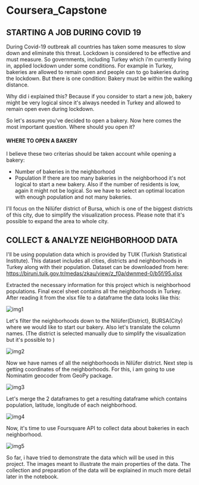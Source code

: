 # Coursera_Capstone
## **STARTING A JOB DURING COVID 19**
During Covid-19 outbreak all countries has taken some measures to slow down and eliminate this threat. Lockdown is considered to be effective and must measure. So governments, including Turkey which i'm currently living in, applied lockdown under some conditions. For example
in Turkey, bakeries are allowed to remain open and people can to go bakeries during the lockdown. But there is one condition: Bakery must be within the walking distance.

Why did i explained this? Because if you consider to start a new job, bakery might be very logical since it's always needed in Turkey and allowed to remain open even during lockdown.

So let's assume you've decided to open a bakery. Now here comes the most important question. Where should you open it?

#### **WHERE TO OPEN A BAKERY**
I believe these two criterias should be taken account while opening a bakery:
  * Number of bakeries in the neighborhood
  * Population
If there are too many bakeries in the neighborhood it's not logical to start a new bakery. Also if the number of residents is low, again it might not be logical. So we have to select an optimal location with enough population and not many bakeries. 

I'll focus on the Nilüfer district of Bursa, which is one of the biggest districts of this city, due to simplify the visualization process. Please note that it's possible to expand the area to whole city.

## **COLLECT & ANALYZE NEIGHBORHOOD DATA**
I'll be using population data which is provided by TUIK (Turkish Statistical Institute). This dataset includes all cities, districts and neighborhoods in Turkey along with their population. 
Dataset can be downloaded from here: https://biruni.tuik.gov.tr/medas/zkau/view/z_f0a/dwnmed-0/b5f/95.xlsx

Extracted the necessary information for this project which is neighborhood populations. Final excel sheet contains all the neighborhoods in Turkey. After reading it from the xlsx file to a dataframe the data looks like this:

![img1](https://user-images.githubusercontent.com/65724505/82919102-41fcbe80-9f7e-11ea-9173-7d64bb78860e.JPG)

Let's filter the neighborhoods down to the Nilüfer(District), BURSA(City) where we would like to start our bakery. Also let's translate the column names. (The district is selected manually due to simplify the visualization but it's possible to )

![img2](https://user-images.githubusercontent.com/65724505/82919724-14644500-9f7f-11ea-8286-e7f26a95f226.JPG)

Now we have names of all the neighborhoods in Nilüfer district. Next step is getting coordinates of the neighborhoods. For this, i am going to use Nominatim geocoder from GeoPy package.

![img3](https://user-images.githubusercontent.com/65724505/82921232-d2d49980-9f80-11ea-89d5-cc386f3b830a.JPG)

Let's merge the 2 dataframes to get a resulting dataframe which contains population, latitude, longitude of each neighborhood.

![img4](https://user-images.githubusercontent.com/65724505/82921691-57bfb300-9f81-11ea-8331-4fa5a764e89c.JPG)

Now, it's time to use Foursquare API to collect data about bakeries in each neighborhood.

![img5](https://user-images.githubusercontent.com/65724505/82923385-8b034180-9f83-11ea-973a-4e7a2ab91cfd.JPG)

So far, i have tried to demonstrate the data which will be used in this project. The images meant to illustrate the main properties of the data. The collection and preparation of the data will be explained in much more detail later in the notebook.
